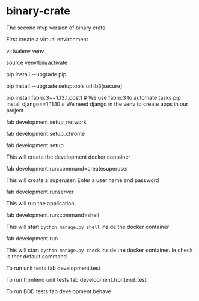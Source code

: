 # binary-crate
The second mvp version of binary crate

First create a virtual environment

virtualenv venv 

source venv/bin/activate

pip install --upgrade pip 

pip install --upgrade setuptools urllib3[secure]

pip install fabric3==1.13.1.post1  # We use fabric3 to automate tasks
pip install django==1.11.10  # We need django in the venv to create apps in our project

fab development.setup_network

fab development.setup_chrome

fab development.setup

This will create the development docker container

fab development.run:command=createsuperuser

This will create a superuser. Enter a user name and password

fab development.runserver

This will run the application. 

fab development.run:command=shell

This will start `python manage.py shell` inside the docker container

fab development.run

This will start `python manage.py check` inside the docker container.
Ie check is ther default command


To run unit tests fab development.test

To run frontend unit tests fab development.frontend_test

To run BDD tests fab development.behave

